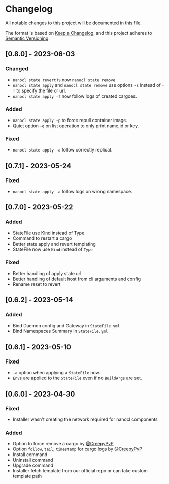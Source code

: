 # Changelog

All notable changes to this project will be documented in this file.

The format is based on [Keep a Changelog](https://keepachangelog.com/en/1.0.0/),
and this project adheres to [Semantic Versioning](https://semver.org/spec/v2.0.0.html).

## [0.8.0] - 2023-06-03

### Changed

- `nanocl state revert` is now `nanocl state remove`
- `nanocl state apply` and `nanocl state remove` use options `-s` instead of `-f` to specify the file or url.
- `nanocl state apply -f` now follow logs of created cargoes.

### Added

- `nanocl state apply -p` to force repull container image.
- Quiet option `-q` on list operation to only print name,id or key.

### Fixed

- `nanocl state apply -a` follow correctly replicat.

## [0.7.1] - 2023-05-24

### Fixed

- `nanocl state apply -a` follow logs on wrong namespace.

## [0.7.0] - 2023-05-22

### Added

- StateFile use Kind instead of Type
- Command to restart a cargo
- Better state apply and revert templating
- StateFile now use `Kind` instead of `Type`

### Fixed

- Better handling of apply state url
- Better handling of default host from cli arguments and config
- Rename reset to revert

## [0.6.2] - 2023-05-14

### Added

- Bind Daemon config and Gateway in `StateFile.yml`
- Bind Namespaces Summary in `StateFile.yml`

## [0.6.1] - 2023-05-10

### Fixed

- `-a` option when applying a `StateFile` now.
- `Envs` are applied to the `StateFile` even if no `BuildArgs` are set.

## [0.6.0] - 2023-04-30

### Fixed

- Installer wasn't creating the network required for nanocl components

### Added

- Option to force remove a cargo by [@CreepyPvP](https://github.com/CreepyPvP)
- Option `follow`, `tail`, `timestamp` for cargo logs by [@CreepyPvP](https://github.com/CreepyPvP)
- Install command
- Uninstall command
- Upgrade command
- Installer fetch template from our official repo or can take custom template path
